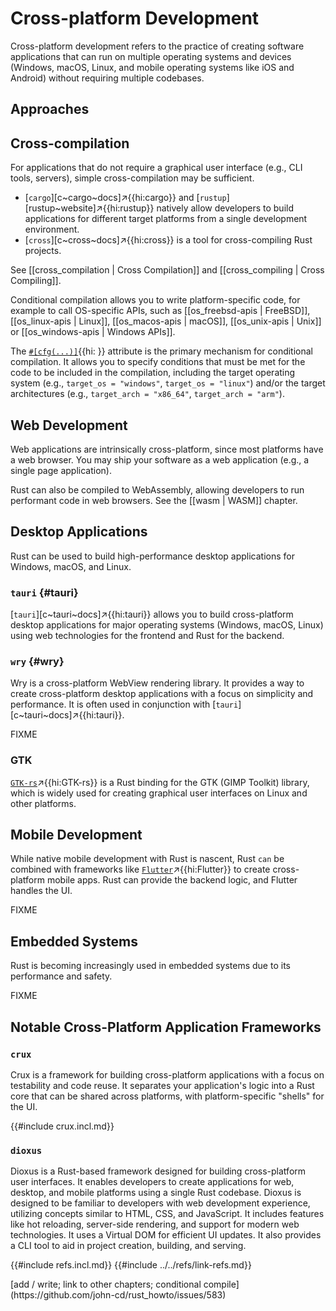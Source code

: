# Cross-platform Development

Cross-platform development refers to the practice of creating software applications that can run on multiple operating systems and devices (Windows, macOS, Linux, and mobile operating systems like iOS and Android) without requiring multiple codebases.

## Approaches

## Cross-compilation

For applications that do not require a graphical user interface (e.g., CLI tools, servers), simple cross-compilation may be sufficient.

- [`cargo`][c~cargo~docs]↗{{hi:cargo}} and [`rustup`][rustup~website]↗{{hi:rustup}} natively allow developers to build applications for different target platforms from a single development environment.
- [`cross`][c~cross~docs]↗{{hi:cross}} is a tool for cross-compiling Rust projects.

See [[cross_compilation | Cross Compilation]] and [[cross_compiling | Cross Compiling]].

Conditional compilation allows you to write platform-specific code, for example to call OS-specific APIs, such as [[os_freebsd-apis | FreeBSD]], [[os_linux-apis | Linux]], [[os_macos-apis | macOS]], [[os_unix-apis | Unix]] or [[os_windows-apis | Windows APIs]].

The [`#[cfg(...)]`]( ){{hi: }} attribute is the primary mechanism for conditional compilation. It allows you to specify conditions that must be met for the code to be included in the compilation, including the target operating system (e.g., `target_os = "windows"`, `target_os = "linux"`) and/or the target architectures (e.g., `target_arch = "x86_64"`, `target_arch = "arm"`).

## Web Development

Web applications are intrinsically cross-platform, since most platforms have a web browser. You may ship your software as a web application (e.g., a single page application).

Rust can also be compiled to WebAssembly, allowing developers to run performant code in web browsers. See the [[wasm | WASM]] chapter.

## Desktop Applications

Rust can be used to build high-performance desktop applications for Windows, macOS, and Linux.

### `tauri` {#tauri}

[`tauri`][c~tauri~docs]↗{{hi:tauri}} allows you to build cross-platform desktop applications for major operating systems (Windows, macOS, Linux) using web technologies for the frontend and Rust for the backend.

### `wry` {#wry}

Wry is a cross-platform WebView rendering library. It provides a way to create cross-platform desktop applications with a focus on simplicity and performance. It is often used in conjunction with [`tauri`][c~tauri~docs]↗{{hi:tauri}}.

FIXME

### GTK

[`GTK-rs`](https://crates.io/crates/gtk4)↗{{hi:GTK-rs}} is a Rust binding for the GTK (GIMP Toolkit) library, which is widely used for creating graphical user interfaces on Linux and other platforms.

## Mobile Development

While native mobile development with Rust is nascent, Rust `can` be combined with frameworks like [`Flutter`](https://docs.flutter.dev)↗{{hi:Flutter}} to create cross-platform mobile apps. Rust can provide the backend logic, and Flutter handles the UI.

FIXME

## Embedded Systems

Rust is becoming increasingly used in embedded systems due to its performance and safety.

FIXME

## Notable Cross-Platform Application Frameworks

### `crux`

Crux is a framework for building cross-platform applications with a focus on testability and code reuse. It separates your application's logic into a Rust core that can be shared across platforms, with platform-specific "shells" for the UI.

{{#include crux.incl.md}}

### `dioxus`

Dioxus is a Rust-based framework designed for building cross-platform user interfaces. It enables developers to create applications for web, desktop, and mobile platforms using a single Rust codebase. Dioxus is designed to be familiar to developers with web development experience, utilizing concepts similar to HTML, CSS, and JavaScript. It includes features like hot reloading, server-side rendering, and support for modern web technologies. It uses a Virtual DOM for efficient UI updates. It also provides a CLI tool to aid in project creation, building, and serving.

{{#include refs.incl.md}}
{{#include ../../refs/link-refs.md}}

<div class="hidden">
[add / write; link to other chapters; conditional compile](https://github.com/john-cd/rust_howto/issues/583)
</div>
